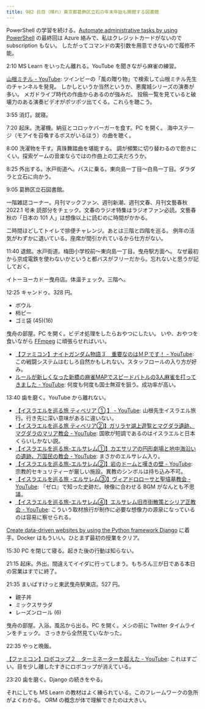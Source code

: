 ```yaml
---
title: 982 日目（晴れ）東京都葛飾区立石の年末年始も開館する図書館
---
```


PowerShell の学習を続ける。[Automate administrative tasks by using PowerShell](https://learn.microsoft.com/en-us/training/paths/powershell/)
の最終回は Azure 絡みで、私はクレジットカードがないので subscription もない。
したがってコマンドの実引数を用意できないので履修不能。

2:10 MS Learn をいったん離れる。YouTube を聞きながら麻雀の練習。

[山根ミチル - YouTube](https://www.youtube.com/@user-ib2zl5dn8j/videos):
ツインビーの「風の贈り物」で検索して山根ミチル先生のチャンネルを発見。
しかしというか当然というか、悪魔城シリーズの演奏が多い。
メガドライブ時代の作曲からあるのが強みだ。
投稿一覧を見ていると破壊力のある演奏ビデオがポツポツ出てくる。これらを聴こう。

3:55 消灯。就寝。

7:20 起床。洗濯機。納豆とコロッケバーガーを食す。PC を開く。
海中ステージ（モアイを召喚するボスがいるほう）の曲を聴く。

8:00 洗濯物を干す。真珠舞踏曲を堪能する。
調が頻繁に切り替わるので飽きにくい。探索ゲームの音楽ならではの作曲上の工夫だろうか。

8:25 外出する。水戸街道へ。バスに乗る。東向島一丁目～白鳥一丁目。ダラダラと立石に向かう。

9:05 葛飾区立石図書館。
<blockquote class="twitter-tweet"
  data-conversation="none"
  data-media-max-width="480" data-theme="dark" data-align="center">
<a href="https://twitter.com/showa_yojyo/status/1610127578253365250"></a>
</blockquote>

一階雑誌コーナー。月刊マックファン、週刊新潮、週刊文春、月刊文藝春秋 2022.1 号未
読部分をチェック。文春のラジオ特集はラジオファン必読。文藝春秋の「日本の 101
人」は想像以上に読むのに時間がかかる。

二時間ほどしてトイレで排便チャレンジ。あとは三階と四階を巡る。
例年の活気がわずかに退いている。座席が間引かれているから仕方がない。

11:40 退館。水戸街道。梅田小学校前～東向島一丁目。曳舟駅方面へ。
なぜ最初から京成電鉄を使わないかというと都バスがフリーだから。忘れないと思うが記しておく。

イトーヨーカドー曳舟店。体温チェック。三階へ。

12:25 キャンドゥ。328 円。

* ボウル
* 柿ピー
* ゴミ袋 (45)(16)

曳舟の部屋。PC を開く。ビデオ処理をしたらおやつにしたい。
いや、おやつを食いながら [FFmpeg] に頑張らせればいい。

* [【ファミコン】ナイトガンダム物語３　重要なのはＭＰです！ - YouTube](https://www.youtube.com/watch?v=RQ19mIBgXVU):
  この戦闘システムはむしろ自然かもしれない。スタッフロールの入り方が好み。
* [ルールが新しくなった新橋の麻雀MAPでスピードバトルの3人麻雀を打ってきました - YouTube](https://www.youtube.com/watch?v=iyblTYHhWTg):
  何度も何度も国士無双を狙う。成功率が高い。

13:40 歯を磨く。YouTube から離れない。

* [【イスラエルを巡る旅 ティベリア ① 】 - YouTube](https://www.youtube.com/watch?v=d6qnHvnj4UA):
  山根先生イスラエル旅行。行き先に深い意味があるに違いない。
* [【イスラエルを巡る旅 ティベリア②】ガリラヤ湖上遊覧とマグダラ遺跡、マグダラのマリア教会 - YouTube](https://www.youtube.com/watch?v=-mRz5VX0Ak4):
  国歌が短調であるのはイスラエルと日本くらいしかない説。
* [【イスラエルを巡る旅-エルサレム①】カエサリアの円形劇場と地中海沿いの遺跡、万国民の教会 - YouTube](https://www.youtube.com/watch?v=Z5va4ptJfYA):
  まさかのエルサレム入り。
* [【イスラエルを巡る旅-エルサレム②】岩のドームと嘆きの壁 - YouTube](https://www.youtube.com/watch?v=hF6W31MuhdM):
  宗教的セキュリティーが厳しい施設。異教のシンボルは持ち込み不可。
* [【イスラエルを巡る旅 -エルサレム③】ヴィアドロローサと聖墳墓教会 - YouTube](https://www.youtube.com/watch?v=0T8ky2p07Ws):
  『ゼロ』で知った史跡だ。映像に合わせる BGM がなんとも不思議。
* [【イスラエルを巡る旅-エルサレム④】エルサレム旧市街散策とシリア正教会 - YouTube](https://www.youtube.com/watch?v=Pnx8QZxXDPo):
  こういう取材旅行が制作に必要な想像力の源泉になっているのは容易に察せられる。

[Create data-driven websites by using the Python framework Django](https://learn.microsoft.com/en-us/training/paths/django-create-data-driven-websites/)
に着手。Docker はもういい。ひとまず最初の授業をクリア。

15:30 PC を閉じて寝る。起きた後の行動は知らない。

21:15 起床。外出。間違えてイイダに行ってしまう。もちろん三が日である本日の営業はすでに終了。

21:35 まいばすけっと東武曳舟駅東店。527 円。

* 親子丼
* ミックスサラダ
* レーズンロール (6)

曳舟の部屋。入浴。風呂から出る。PC を開く。メシの前に Twitter タイムラインをチェック。
さっきから全然見ていなかった。

22:35 やっと晩飯。

[【ファミコン】ロボコップ２　ターミネーターを超えた - YouTube](https://www.youtube.com/watch?v=ZANLTc1nx-0):
これはすごい。目を少し離したすきにロボコップが消えている。

23:20 歯を磨く。Django の続きをやる。

それにしても MS Learn の教材はよく練られている。このフレームワークの急所がよくわかる。
ORM の概念が体で理解できたのは大きい。

[FFmpeg]: <https://ffmpeg.org/ffmpeg.html>
